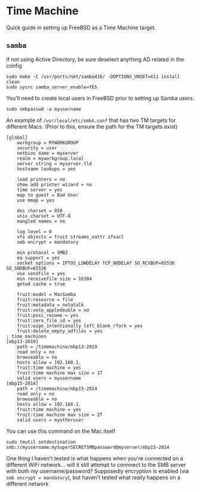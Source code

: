 # Time Machine

Quick guide in setting up FreeBSD as a Time Machine target. 

## `samba`

If not using Active Directory, be sure deselect anything AD related in the config

```
sudo make -C /usr/ports/net/samba416/ -DOPTIONS_UNSET=X11 install clean
sudo sysrc samba_server_enable=YES
```

You'll need to create local users in FreeBSD prior to setting up Samba users. 

```
sudo smbpasswd -a myusername
```

An example of `/usr/local/etc/smb4.conf` that has two TM targets for different Macs. (Prior to this, ensure the path for the TM targets exist)


```
[global]
    workgroup = MYWORKGROUP
    security = user
    netbios name = myserver
    realm = myworkgroup.local
    server string = myserver.tld
    hostname lookups = yes

    load printers = no
    show add printer wizard = no
    time server = yes
    map to guest = Bad User
    use mmap = yes

    dos charset = 850
    unix charset = UTF-8
    mangled names = no

    log level = 0
    vfs objects = fruit streams_xattr zfsacl
    smb encrypt = mandatory

    min protocol = SMB2
    ea support = yes
    socket options = IPTOS_LOWDELAY TCP_NODELAY SO_RCVBUF=65536 SO_SNDBUF=65536
    use sendfile = yes
    min receivefile size = 16384
    getwd cache = true

    fruit:model = MacSamba
    fruit:resource = file
    fruit:metadata = netatalk
    fruit:veto_appledouble = no
    fruit:poxi_rename = yes
    fruit:zero_file_id = yes
    fruit:wipe_intentionally_left_blank_rfork = yes
    fruit:delete_empty_adfiles = yes
; time machines
[mbp13-2019]
    path = /timemachine/mbp13-2019
    read only = no
    browseable = no
    hosts allow = 192.168.1.
    fruit:time machine = yes
    fruit:time machine max size = 1T
    valid users = myusername
[mbp15-2014]
    path = /timemachine/mbp15-2014
    read only = no
    browseable = no
    hosts allow = 192.168.1.
    fruit:time machine = yes
    fruit:time machine max size = 2T
    valid users = myotheruser                              
```

You can use this command on the Mac itself
```
sudo tmutil setdestination smb://myusername:mySuperSECRETSMBpassword@myserver/mbp15-2014
```

One thing I haven't tested is what happens when you're connected on a different WiFi network... will it still attempt to connnect to the SMB server with both my username/password? Supposedly
encryption is enabled (via `smb encrypt = mandatory`), but haven't tested what really happens
on a different network
